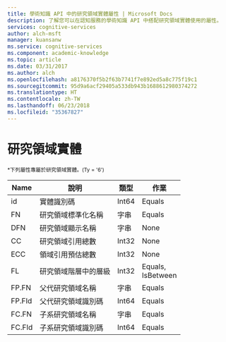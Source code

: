```yaml
---
title: 學術知識 API 中的研究領域實體屬性 | Microsoft Docs
description: 了解您可以在認知服務的學術知識 API 中搭配研究領域實體使用的屬性。
services: cognitive-services
author: alch-msft
manager: kuansanw
ms.service: cognitive-services
ms.component: academic-knowledge
ms.topic: article
ms.date: 03/31/2017
ms.author: alch
ms.openlocfilehash: a8176370f5b2f63b7741f7e892ed5a8c775f19c1
ms.sourcegitcommit: 95d9a6acf29405a533db943b1688612980374272
ms.translationtype: HT
ms.contentlocale: zh-TW
ms.lasthandoff: 06/23/2018
ms.locfileid: "35367827"
---
```

# <a name="field-of-study-entity"></a>研究領域實體

<sub> *下列屬性專屬於研究領域實體。(Ty = '6') </sub>

Name    |說明                            |類型       | 作業
------- | ------------------------------------- | --------- | ----------------------------
id      |實體識別碼                              |Int64      |Equals
FN      |研究領域標準化名稱         |字串     |Equals
DFN     |研究領域顯示名稱            |字串     |None
CC      |研究領域引用總數    |Int32      |None  
ECC     |領域引用預估總數|Int32      |None
FL      |研究領域階層中的層級     |Int32      |Equals, <br/>IsBetween
FP.FN   |父代研究領域名稱             |字串     |Equals
FP.FId  |父代研究領域識別碼               |Int64      |Equals
FC.FN   |子系研究領域名稱              |字串     |Equals
FC.FId  |子系研究領域識別碼                |Int64      |Equals